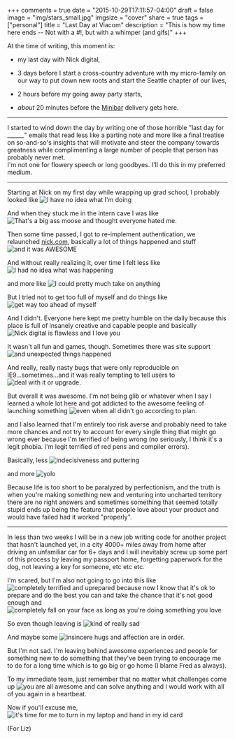 +++
comments = true
date = "2015-10-29T17:11:57-04:00"
draft = false
image = "img/stars_small.jpg"
imgsize = "cover"
share = true
tags = ["personal"]
title = "Last Day at Viacom"
description = "This is how my time here ends -- Not with a #!, but with a whimper (and gifs)"
+++

At the time of writing, this moment is:  

-  my last day with Nick digital, 

- 3 days before I start a cross-country adventure with my micro-family on our way to put down new roots and start the Seattle chapter of our lives, 

- 2 hours before my going away party starts, 

- *about* 20 minutes before the [Minibar](https://minibardelivery.com/) delivery gets here.

-------

I started to wind down the day by writing one of those horrible "last day for ______" emails that read less like a parting note and more like a final treatise on so-and-so's insights that will motivate and steer the company towards greatness while complimenting a large number of people that person has probably never met.  
I'm not one for flowery speech or long goodbyes.  I'll do this in my preferred medium.  

------

Starting at Nick on my first day while wrapping up grad school, I probably looked like ![I have no idea what I'm doing](https://gimmebar-assets.s3.amazonaws.com/51bdab692fb5d.gif "I have no idea what I'm doing")

And when they stuck me in the intern cave I was like ![That's a big ass moose](https://gimmebar-assets.s3.amazonaws.com/5185d4e91f8fe.gif "that's a big ass moose") and thought everyone hated me.  

Then some time passed, I got to re-implement authentication, we relaunched [nick.com](nick.com), basically a lot of things happened and stuff ![and it was AWESOME](https://gimmebar-assets.s3.amazonaws.com/4e68db26cdca4.gif "and it was AWESOME")

And without really realizing it, over time I felt less like ![I had no idea what was happening](https://gimmebar-assets.s3.amazonaws.com/507403c3d50c8.gif "I had no idea what was happening")

and more like ![I could pretty much take on anything](https://gimmebar-assets.s3.amazonaws.com/5474e83f22d62.gif "I could pretty much take on anything")

But I tried not to get too full of myself and do things like ![get way too ahead of myself](https://gimmebar-assets.s3.amazonaws.com/4fb02d8639d6c.gif "get way too ahead of myself")

And I didn't.  Everyone here kept me pretty humble on the daily because this place is full of insanely creative and capable people and basically ![Nick digital is flawless and I love you](https://gimmebar-assets.s3.amazonaws.com/4fc86e6f70118.gif "Nick digital is flawless and I love you")

It wasn't all fun and games, though.  Sometimes there was site support ![and unexpected things happened](https://gimmebar-assets.s3.amazonaws.com/540969b121af1.gif "and unexpected things happened")

And really, really nasty bugs that were only reproducible on IE9...sometimes...and it was really tempting to tell users to ![deal with it or upgrade](https://gimmebar-assets.s3.amazonaws.com/503222458de58.gif "deal with it or upgrade").

But overall it was awesome.  I'm not being glib or whatever when I say I learned a whole lot here and got addicted to the awesome feeling of launching something ![even when all didn't go according to plan](https://gimmebar-assets.s3.amazonaws.com/54908e8df1dde.gif "even when all didn't go according to plan").

and I also learned that I'm entirely too risk averse and probably need to take more chances and not try to account for every single thing that might go wrong ever because I'm terrified of being wrong (no seriously, I think it's a legit phobia.  I'm legit terrified of red pens and compiler errors).

Basically, less ![indecisiveness and puttering](https://gimmebar-assets.s3.amazonaws.com/4e0e17ed803b4.gif "indecisiveness and puttering")

and more ![yolo](https://gimmebar-assets.s3.amazonaws.com/55c3c0f1d2a05.gif "you only launch once")

Because life is too short to be paralyzed by perfectionism, and the truth is when you're making something new and venturing into uncharted territory there are no right answers and sometimes something that seemed totally stupid ends up being the feature that people love about your product and would have failed had it worked "properly".

--------

In less than two weeks I will be in a new job writing code for another project that hasn't launched yet, in a city 4000+ miles away from home after driving an unfamiliar car for 6+ days and I will inevitably screw up some part of this process by leaving my passport home, forgetting paperwork for the dog, not leaving a key for someone, etc etc etc.  

I'm scared, but I'm also not going to go into this like ![completely terrified and uprepared](https://gimmebar-assets.s3.amazonaws.com/4ec3cd2131d8e.gif "completely terrified and uprepared") because now I know that it's ok to prepare and do the best you can and take the chance that it's not good enough and ![completely fall on your face as long as you're doing something you love](https://gimmebar-assets.s3.amazonaws.com/4ff045335c6d2.gif "completely fall on your face as long as you're doing something you love")

So even though leaving is ![kind of really sad](https://gimmebar-assets.s3.amazonaws.com/500901eb25f32.gif "kind of really sad")

And maybe some ![insincere hugs and affection](https://gimmebar-assets.s3.amazonaws.com/55be3ee3b4fd0.gif "insincere hugs and affection") are in order.

But I'm not sad.  I'm leaving behind awesome experiences and people for something new to do something that they've been trying to encourage me to do for a long time which is to go big or go home (I blame Fred as always).  

To my immediate team, just remember that no matter what challenges come up ![you are all awesome and can solve anything](https://gimmebar-assets.s3.amazonaws.com/4e557157570a4.gif "you are all awesome and can solve anything") and I would work with all of you again in a heartbeat.  

Now if you'll excuse me, ![it's time for me to turn in my laptop and hand in my id card](https://gimmebar-assets.s3.amazonaws.com/54db976d4d56b.gif "it's time for me to turn in my laptop and hand in my id card")

(For Liz)

